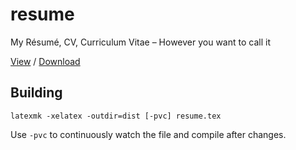 # resume
My Résumé, CV, Curriculum Vitae – However you want to call it

[View](https://docs.google.com/viewer?url=https://github.com/aapzu/resume/releases/latest/download/resume.pdf) / [Download](https://github.com/aapzu/resume/releases/latest/download/resume.pdf)



## Building

```
latexmk -xelatex -outdir=dist [-pvc] resume.tex
```

Use `-pvc` to continuously watch the file and compile after changes.
